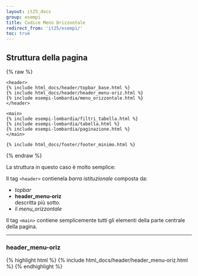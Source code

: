 ```yaml
---
layout: it25_docs
group: esempi
title: Codice Menù Orizzontale
redirect_from: 'it25/esempi/'
toc: true
--- 
```


## Struttura della pagina
{% raw %}
```
<header>
{% include html_docs/header/topbar_base.html %}
{% include html_docs/header/header_menu-oriz.html %}
{% include esempi-lombardia/menu_orizzontale.html %}
</header>

<main>
{% include esempi-lombardia/filtri_tabella.html %}
{% include esempi-lombardia/tabella.html %}
{% include esempi-lombardia/paginazione.html %}
</main>

{% include html_docs/footer/footer_minimo.html %}
```
{% endraw %}


La struttura in questo caso è molto semplice:

Il tag `<header>` contienela *barra istituzionale* composta da:
* *topbar*
* **header_menu-oriz**  
  descritta più sotto.
* il *menu_orizzontale*
  
Il tag `<main>` contiene semplicemente tutti gli elementi della parte centrale della pagina.

---

### header_menu-oriz

{% highlight html %}
  {% include html_docs/header/header_menu-oriz.html %}
{% endhighlight %}
